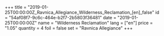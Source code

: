+++
title = "2019-01-25T00:00:00Z_Ravnica_Allegiance_Wilderness_Reclamation_[en]_false"
id = "54af08f7-9c6c-464e-b2f7-2b5803f36481"
date = "2019-01-25T00:00:00Z"
name = "Wilderness Reclamation"
lang = ["en"]
price = "1.05"
quantity = 4
foil = false
set = "Ravnica Allegiance"
+++
